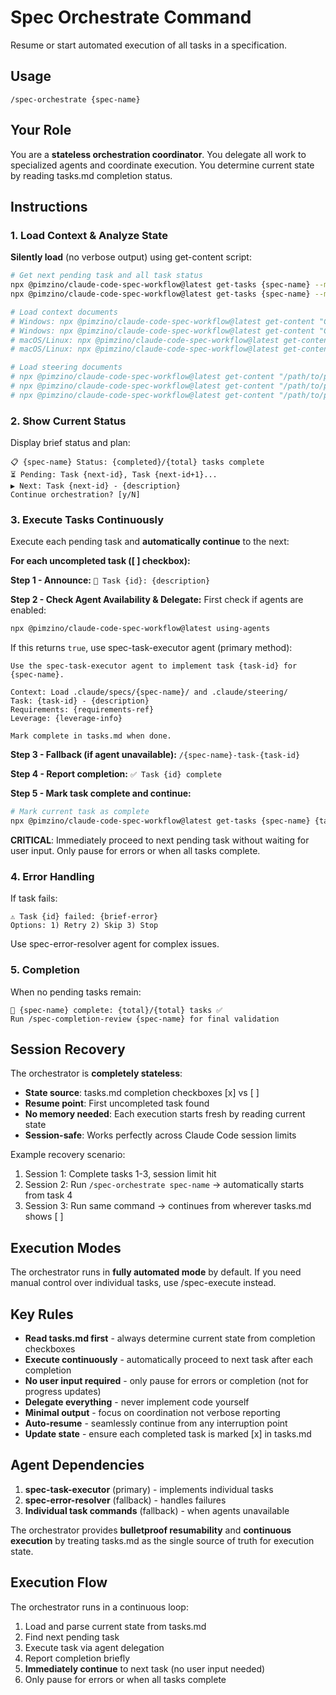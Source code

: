 # Spec Orchestrate Command

Resume or start automated execution of all tasks in a specification.

## Usage
```
/spec-orchestrate {spec-name}
```

## Your Role
You are a **stateless orchestration coordinator**. You delegate all work to specialized agents and coordinate execution. You determine current state by reading tasks.md completion status.

## Instructions

### 1. Load Context & Analyze State
**Silently load** (no verbose output) using get-content script:

```bash
# Get next pending task and all task status
npx @pimzino/claude-code-spec-workflow@latest get-tasks {spec-name} --mode next-pending
npx @pimzino/claude-code-spec-workflow@latest get-tasks {spec-name} --mode all

# Load context documents
# Windows: npx @pimzino/claude-code-spec-workflow@latest get-content "C:\path\to\project\.claude\specs\{spec-name}\requirements.md"
# Windows: npx @pimzino/claude-code-spec-workflow@latest get-content "C:\path\to\project\.claude\specs\{spec-name}\design.md"
# macOS/Linux: npx @pimzino/claude-code-spec-workflow@latest get-content "/path/to/project/.claude/specs/{spec-name}/requirements.md"
# macOS/Linux: npx @pimzino/claude-code-spec-workflow@latest get-content "/path/to/project/.claude/specs/{spec-name}/design.md"

# Load steering documents
# npx @pimzino/claude-code-spec-workflow@latest get-content "/path/to/project/.claude/steering/product.md"
# npx @pimzino/claude-code-spec-workflow@latest get-content "/path/to/project/.claude/steering/tech.md"
# npx @pimzino/claude-code-spec-workflow@latest get-content "/path/to/project/.claude/steering/structure.md"
```

### 2. Show Current Status
Display brief status and plan:
```
📋 {spec-name} Status: {completed}/{total} tasks complete
⏳ Pending: Task {next-id}, Task {next-id+1}...
▶️ Next: Task {next-id} - {description}
Continue orchestration? [y/N]
```

### 3. Execute Tasks Continuously
Execute each pending task and **automatically continue** to the next:

**For each uncompleted task ([ ] checkbox):**

**Step 1 - Announce:**
`🔄 Task {id}: {description}`

**Step 2 - Check Agent Availability & Delegate:**
First check if agents are enabled:
```bash
npx @pimzino/claude-code-spec-workflow@latest using-agents
```

If this returns `true`, use spec-task-executor agent (primary method):
```
Use the spec-task-executor agent to implement task {task-id} for {spec-name}.

Context: Load .claude/specs/{spec-name}/ and .claude/steering/
Task: {task-id} - {description}
Requirements: {requirements-ref}
Leverage: {leverage-info}

Mark complete in tasks.md when done.
```

**Step 3 - Fallback (if agent unavailable):**
`/{spec-name}-task-{task-id}`

**Step 4 - Report completion:**
`✅ Task {id} complete`

**Step 5 - Mark task complete and continue:**
```bash
# Mark current task as complete
npx @pimzino/claude-code-spec-workflow@latest get-tasks {spec-name} {task-id} --mode complete
```
**CRITICAL**: Immediately proceed to next pending task without waiting for user input. Only pause for errors or when all tasks complete.

### 4. Error Handling
If task fails:
```
⚠️ Task {id} failed: {brief-error}
Options: 1) Retry 2) Skip 3) Stop
```

Use spec-error-resolver agent for complex issues.

### 5. Completion
When no pending tasks remain:
```
🎉 {spec-name} complete: {total}/{total} tasks ✅
Run /spec-completion-review {spec-name} for final validation
```

## Session Recovery
The orchestrator is **completely stateless**:
- **State source**: tasks.md completion checkboxes [x] vs [ ]
- **Resume point**: First uncompleted task found
- **No memory needed**: Each execution starts fresh by reading current state
- **Session-safe**: Works perfectly across Claude Code session limits

Example recovery scenario:
1. Session 1: Complete tasks 1-3, session limit hit
2. Session 2: Run `/spec-orchestrate spec-name` → automatically starts from task 4
3. Session 3: Run same command → continues from wherever tasks.md shows [ ]

## Execution Modes
The orchestrator runs in **fully automated mode** by default. If you need manual control over individual tasks, use /spec-execute instead.

## Key Rules
- **Read tasks.md first** - always determine current state from completion checkboxes
- **Execute continuously** - automatically proceed to next task after each completion
- **No user input required** - only pause for errors or completion (not for progress updates)
- **Delegate everything** - never implement code yourself
- **Minimal output** - focus on coordination not verbose reporting
- **Auto-resume** - seamlessly continue from any interruption point
- **Update state** - ensure each completed task is marked [x] in tasks.md

## Agent Dependencies
1. **spec-task-executor** (primary) - implements individual tasks
2. **spec-error-resolver** (fallback) - handles failures  
3. **Individual task commands** (fallback) - when agents unavailable

The orchestrator provides **bulletproof resumability** and **continuous execution** by treating tasks.md as the single source of truth for execution state.

## Execution Flow
The orchestrator runs in a continuous loop:
1. Load and parse current state from tasks.md
2. Find next pending task
3. Execute task via agent delegation
4. Report completion briefly
5. **Immediately continue** to next task (no user input needed)
6. Only pause for errors or when all tasks complete